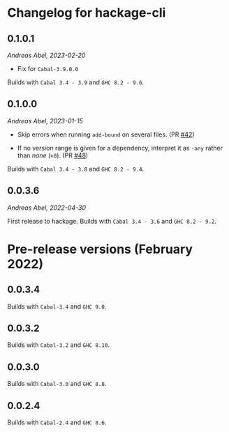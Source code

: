 # Changelog for hackage-cli

## 0.1.0.1

_Andreas Abel, 2023-02-20_

- Fix for `Cabal-3.9.0.0`

Builds with `Cabal 3.4 - 3.9` and `GHC 8.2 - 9.6`.

## 0.1.0.0

_Andreas Abel, 2023-01-15_

- Skip errors when running `add-bound` on several files.
  (PR [#42](https://github.com/hackage-trustees/hackage-cli/pull/42))

- If no version range is given for a dependency, interpret it as `-any` rather than _none_ (`<0`).
  (PR [#48](https://github.com/hackage-trustees/hackage-cli/pull/48))

Builds with `Cabal 3.4 - 3.8` and `GHC 8.2 - 9.4`.


## 0.0.3.6

_Andreas Abel, 2022-04-30_

First release to hackage.
Builds with `Cabal 3.4 - 3.6` and `GHC 8.2 - 9.2`.

# Pre-release versions (February 2022)

## 0.0.3.4

Builds with `Cabal-3.4` and `GHC 9.0`.

## 0.0.3.2

Builds with `Cabal-3.2` and `GHC 8.10`.

## 0.0.3.0

Builds with `Cabal-3.0` and `GHC 8.8`.

## 0.0.2.4

Builds with `Cabal-2.4` and `GHC 8.6`.
